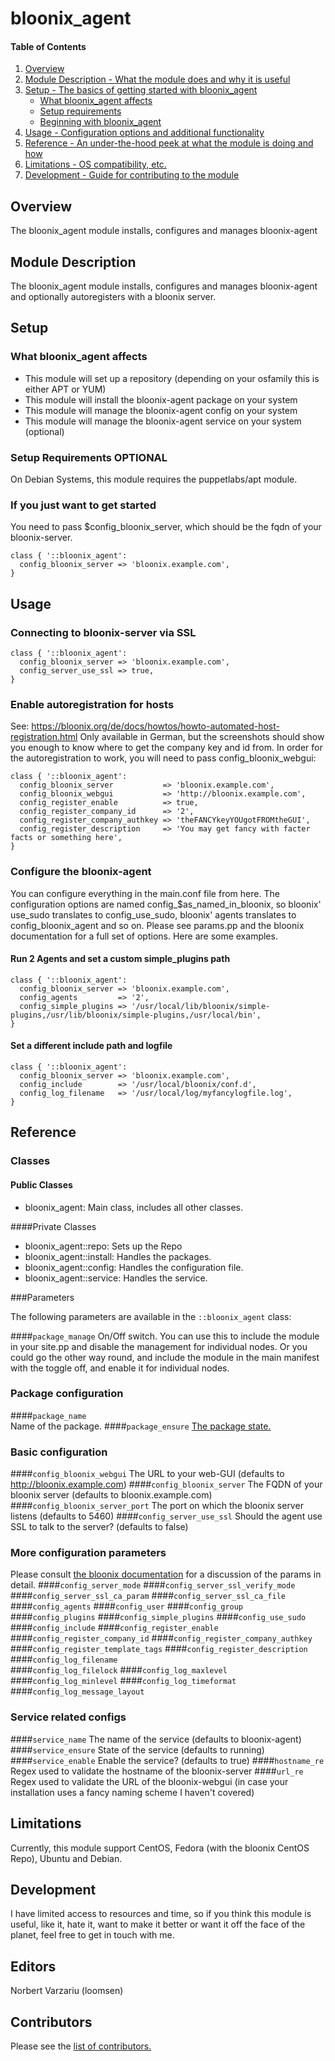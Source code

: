 # bloonix_agent

#### Table of Contents

1. [Overview](#overview)
2. [Module Description - What the module does and why it is useful](#module-description)
3. [Setup - The basics of getting started with bloonix_agent](#setup)
    * [What bloonix_agent affects](#what-bloonix_agent-affects)
    * [Setup requirements](#setup-requirements)
    * [Beginning with bloonix_agent](#beginning-with-bloonix_agent)
4. [Usage - Configuration options and additional functionality](#usage)
5. [Reference - An under-the-hood peek at what the module is doing and how](#reference)
5. [Limitations - OS compatibility, etc.](#limitations)
6. [Development - Guide for contributing to the module](#development)

## Overview

The bloonix_agent module installs, configures and manages bloonix-agent

## Module Description
The bloonix_agent module installs, configures and manages bloonix-agent 
and optionally autoregisters with a bloonix server.

## Setup

### What bloonix_agent affects

* This module will set up a repository (depending on your osfamily this is either APT or YUM)
* This module will install the bloonix-agent package on your system
* This module will manage the bloonix-agent config on your system
* This module will manage the bloonix-agent service on your system (optional)

### Setup Requirements **OPTIONAL**

On Debian Systems, this module requires the puppetlabs/apt module.


### If you just want to get started

You need to pass $config_bloonix_server, which should be the fqdn of your
bloonix-server.

```puppet
class { '::bloonix_agent':
  config_bloonix_server => 'bloonix.example.com',
}
```

## Usage

### Connecting to bloonix-server via SSL

```puppet
class { '::bloonix_agent':
  config_bloonix_server => 'bloonix.example.com',
  config_server_use_ssl => true,
}
```
### Enable autoregistration for hosts
See: https://bloonix.org/de/docs/howtos/howto-automated-host-registration.html
Only available in German, but the screenshots should show you enough to know where
to get the company key and id from. In order for the autoregistration to work, you
will need to pass config_bloonix_webgui:

```puppet
class { '::bloonix_agent':
  config_bloonix_server           => 'bloonix.example.com',
  config_bloonix_webgui           => 'http://bloonix.example.com',
  config_register_enable          => true,
  config_register_company_id      => '2',
  config_register_company_authkey => 'theFANCYkeyYOUgotFROMtheGUI',
  config_register_description     => 'You may get fancy with facter facts or something here',
}
```

### Configure the bloonix-agent
You can configure everything in the main.conf file from here. The configuration options are named
config_$as_named_in_bloonix, so bloonix' use_sudo translates to config_use_sudo, bloonix' agents translates to 
config_bloonix_agent and so on. 
Please see params.pp and the bloonix documentation for a full set of options. Here are some examples.

#### Run 2 Agents and set a custom simple_plugins path
```puppet
class { '::bloonix_agent':
  config_bloonix_server => 'bloonix.example.com',
  config_agents         => '2',
  config_simple_plugins => '/usr/local/lib/bloonix/simple-plugins,/usr/lib/bloonix/simple-plugins,/usr/local/bin',
}
```

#### Set a different include path and logfile
```puppet
class { '::bloonix_agent':
  config_bloonix_server => 'bloonix.example.com',
  config_include        => '/usr/local/bloonix/conf.d',
  config_log_filename   => '/usr/local/log/myfancylogfile.log',
}
```
## Reference

### Classes

#### Public Classes
* bloonix_agent: Main class, includes all other classes.

####Private Classes

* bloonix_agent::repo: Sets up the Repo
* bloonix_agent::install: Handles the packages.
* bloonix_agent::config: Handles the configuration file.
* bloonix_agent::service: Handles the service.

###Parameters

The following parameters are available in the `::bloonix_agent` class:

####`package_manage` 
On/Off switch. You can use this to include the module in your site.pp and disable the management for individual nodes.
Or you could go the other way round, and include the module in the main manifest with the toggle off, and enable it for individual nodes.

### Package configuration
####`package_name`                 
Name of the package.
####`package_ensure`
[The package state.](https://docs.puppetlabs.com/references/latest/type.html#package-attribute-ensure)

### Basic configuration 
####`config_bloonix_webgui`
The URL to your web-GUI (defaults to http://bloonix.example.com)
####`config_bloonix_server`
The FQDN of your bloonix server (defaults to bloonix.example.com)
####`config_bloonix_server_port`
The port on which the bloonix server listens (defaults to 5460)
####`config_server_use_ssl` 
Should the agent use SSL to talk to the server? (defaults to false)

### More configuration parameters
Please consult [the bloonix documentation](https://bloonix.org/de/docs/configuration/bloonix-agent.html) for a discussion of the params in detail.
####`config_server_mode`
####`config_server_ssl_verify_mode` 
####`config_server_ssl_ca_param`
####`config_server_ssl_ca_file` 
####`config_agents`
####`config_user`
####`config_group`
####`config_plugins`
####`config_simple_plugins`
####`config_use_sudo`
####`config_include`
####`config_register_enable`
####`config_register_company_id`
####`config_register_company_authkey`
####`config_register_template_tags`
####`config_register_description`
####`config_log_filename`  
####`config_log_filelock`
####`config_log_maxlevel`
####`config_log_minlevel`
####`config_log_timeformat`
####`config_log_message_layout`

### Service related configs
####`service_name`
The name of the service (defaults to bloonix-agent)
####`service_ensure`
State of the service (defaults to running)
####`service_enable`
Enable the service? (defaults to true)
####`hostname_re`
Regex used to validate the hostname of the bloonix-server
####`url_re`
Regex used to validate the URL of the bloonix-webgui (in case your installation uses a fancy naming scheme I haven't covered)

## Limitations
Currently, this module support CentOS, Fedora (with the bloonix CentOS Repo), Ubuntu and Debian.

## Development
I have limited access to resources and time, so if you think this module is useful, like it, hate it, want to make it better or
want it off the face of the planet, feel free to get in touch with me.

## Editors
Norbert Varzariu (loomsen)

## Contributors
Please see the [list of contributors.](https://github.com/loomsen/puppet-bloonix_agent/graphs/contributors)

